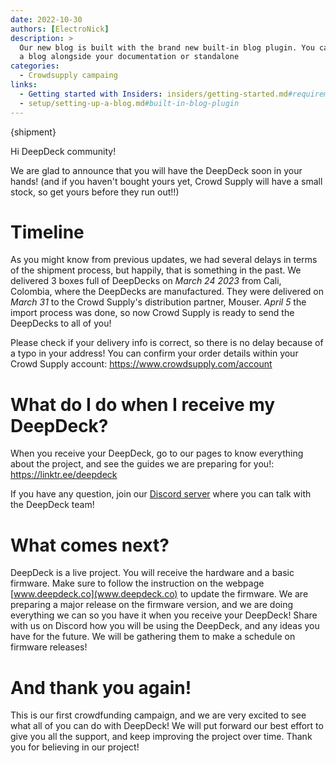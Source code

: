 ```yaml
---
date: 2022-10-30 
authors: [ElectroNick]
description: >
  Our new blog is built with the brand new built-in blog plugin. You can build
  a blog alongside your documentation or standalone
categories:
  - Crowdsupply campaing
links:
  - Getting started with Insiders: insiders/getting-started.md#requirements
  - setup/setting-up-a-blog.md#built-in-blog-plugin
---
```


{shipment}

Hi DeepDeck community!

We are glad to announce that you will have the DeepDeck soon in your hands! (and if you haven't bought yours yet, Crowd Supply will have a small stock, so get yours before they run out!!)

# Timeline

As you might know from previous updates, we had several delays in terms of the shipment process, but happily, that is something in the past. 
We delivered 3 boxes full of DeepDecks on *March 24 2023* from Cali, Colombia, where the DeepDecks are manufactured. They were delivered on *March 31* to the Crowd Supply's distribution partner, Mouser. *April 5* the import process was done, so now Crowd Supply is ready to send the DeepDecks to all of you!

Please check if your delivery info is correct, so there is no delay because of a typo in your address! You can confirm your order details within your Crowd Supply account: https://www.crowdsupply.com/account

# What do I do when I receive my DeepDeck?

When you receive your DeepDeck, go to our pages to know everything about the project, and see the guides we are preparing for you!: https://linktr.ee/deepdeck

If you have any question, join our [Discord server](https://discord.com/invite/9cMr75TA8k) where you can talk with the DeepDeck team!

# What comes next?

DeepDeck is a live project. You will receive the hardware and a basic firmware. Make sure to follow the instruction on the webpage [www.deepdeck.co](www.deepdeck.co) to update the firmware. We are preparing a major release on the firmware version, and we are doing everything we can so you have it when you receive your DeepDeck!
Share with us on Discord how you will be using the DeepDeck, and any ideas you have for the future. We will be gathering them to make a schedule on firmware releases!

# And thank you again!
This is our first crowdfunding campaign, and we are very excited to see what all of you can do with DeepDeck! We will put forward our best effort to give you all the support, and keep improving the project over time. Thank you for believing in our project!
